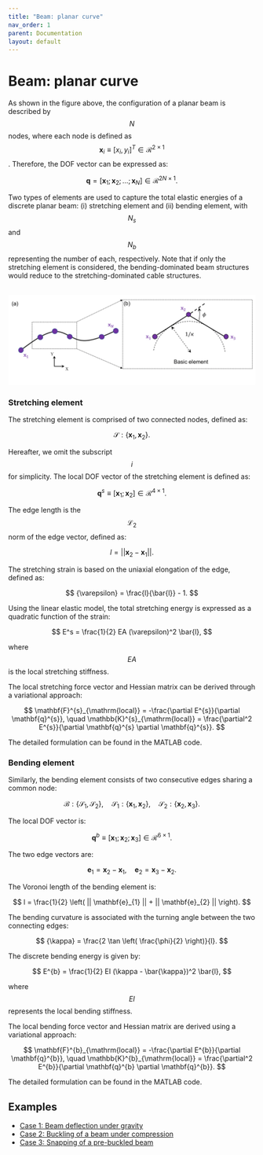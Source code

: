 ```yaml
---
title: "Beam: planar curve"
nav_order: 1
parent: Documentation
layout: default
---
```


# Beam: planar curve

As shown in the figure above, the configuration of a planar beam is described by $$N$$ nodes, where each node is defined as $$\mathbf{x}_{i} \equiv [x_{i}, y_{i}]^{T} \in \mathcal{R}^{2 \times 1}$$. Therefore, the DOF vector can be expressed as:

$$
\mathbf{q} = \left[ \mathbf{x}_1; \mathbf{x}_2; \ldots; {\mathbf{x}_{N}} \right] \in \mathcal{R}^{2N \times 1}.
$$

Two types of elements are used to capture the total elastic energies of a discrete planar beam: (i) stretching element and (ii) bending element, with $$N_{s}$$ and $$N_{b}$$ representing the number of each, respectively. Note that if only the stretching element is considered, the bending-dominated beam structures would reduce to the stretching-dominated cable structures.

<br/><img src='../assets/figures/beam_model.png' width="600">

### Stretching element

The stretching element is comprised of two connected nodes, defined as:

$$
\mathcal{S}: \{\mathbf{x}_{1}, \mathbf{x}_{2} \}.
$$

Hereafter, we omit the subscript $$i$$ for simplicity. The local DOF vector of the stretching element is defined as:

$$
\mathbf{q}^{s} \equiv [\mathbf{x}_{1}; \mathbf{x}_{2} ] \in \mathcal{R}^{4 \times 1}.
$$

The edge length is the $$\mathcal{L}_{2}$$ norm of the edge vector, defined as:

$$
l = || \mathbf{x}_{2} - \mathbf{x}_{1} ||.
$$

The stretching strain is based on the uniaxial elongation of the edge, defined as:

$$
{\varepsilon} = \frac{l}{\bar{l}} - 1.
$$

Using the linear elastic model, the total stretching energy is expressed as a quadratic function of the strain:

$$
E^s = \frac{1}{2} EA (\varepsilon)^2 \bar{l},
$$

where $$EA$$ is the local stretching stiffness.

The local stretching force vector and Hessian matrix can be derived through a variational approach:

$$
\mathbf{F}^{s}_{\mathrm{local}} = -\frac{\partial E^{s}}{\partial \mathbf{q}^{s}}, \quad \mathbb{K}^{s}_{\mathrm{local}} = \frac{\partial^2 E^{s}}{\partial \mathbf{q}^{s} \partial \mathbf{q}^{s}}.
$$

The detailed formulation can be found in the MATLAB code.

### Bending element

Similarly, the bending element consists of two consecutive edges sharing a common node:

$$
\mathcal{B}: \{ \mathcal{S}_{1}, \mathcal{S}_{2}\}, \quad \mathcal{S}_{1} : \{ \mathbf{x}_{1}, \mathbf{x}_{2} \}, \quad \mathcal{S}_{2} : \{ \mathbf{x}_{2}, \mathbf{x}_{3} \}.
$$

The local DOF vector is:

$$
\mathbf{q}^{b} \equiv [\mathbf{x}_{1}; \mathbf{x}_{2}; \mathbf{x}_{3} ] \in \mathcal{R}^{6 \times 1}.
$$

The two edge vectors are:

$$
\mathbf{e}_{1} = \mathbf{x}_{2} - \mathbf{x}_{1}, \quad \mathbf{e}_{2} = \mathbf{x}_{3} - \mathbf{x}_{2}.
$$

The Voronoi length of the bending element is:

$$
l = \frac{1}{2} \left( || \mathbf{e}_{1} || + || \mathbf{e}_{2} || \right).
$$

The bending curvature is associated with the turning angle between the two connecting edges:

$$
{\kappa} = \frac{2 \tan \left( \frac{\phi}{2} \right)}{l}.
$$

The discrete bending energy is given by:

$$
E^{b} = \frac{1}{2} EI (\kappa - \bar{\kappa})^2 \bar{l},
$$

where $$EI$$ represents the local bending stiffness.

The local bending force vector and Hessian matrix are derived using a variational approach:

$$
\mathbf{F}^{b}_{\mathrm{local}} = -\frac{\partial E^{b}}{\partial \mathbf{q}^{b}}, \quad \mathbb{K}^{b}_{\mathrm{local}} = \frac{\partial^2 E^{b}}{\partial \mathbf{q}^{b} \partial \mathbf{q}^{b}}.
$$

The detailed formulation can be found in the MATLAB code.

## Examples

- [Case 1: Beam deflection under gravity](../examples/2d_curve_case_1.html)
- [Case 2: Buckling of a beam under compression](../examples/2d_curve_case_2.html)
- [Case 3: Snapping of a pre-buckled beam](../examples/2d_curve_case_3.html)
